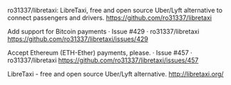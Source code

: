 ro31337/libretaxi: LibreTaxi, free and open source Uber/Lyft alternative to connect passengers and drivers.
 https://github.com/ro31337/libretaxi

Add support for Bitcoin payments · Issue #429 · ro31337/libretaxi   https://github.com/ro31337/libretaxi/issues/429

Accept Ethereum (ETH-Ether) payments, please. · Issue #457 · ro31337/libretaxi  https://github.com/ro31337/libretaxi/issues/457

LibreTaxi - free and open source Uber/Lyft alternative.  http://libretaxi.org/
